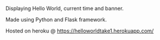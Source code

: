 Displaying Hello World, current time and banner.

Made using Python and Flask framework.

Hosted on heroku @ https://helloworldtake1.herokuapp.com/
